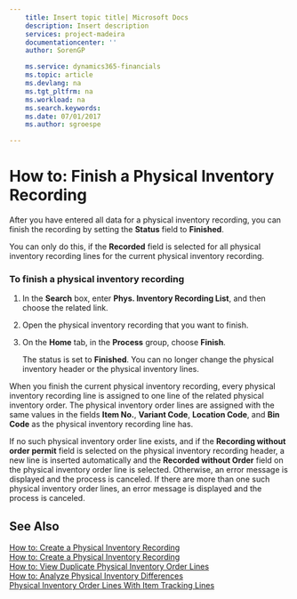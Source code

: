 ```yaml
---
    title: Insert topic title| Microsoft Docs
    description: Insert description
    services: project-madeira
    documentationcenter: ''
    author: SorenGP

    ms.service: dynamics365-financials
    ms.topic: article
    ms.devlang: na
    ms.tgt_pltfrm: na
    ms.workload: na
    ms.search.keywords:
    ms.date: 07/01/2017
    ms.author: sgroespe

---
```

# How to: Finish a Physical Inventory Recording
After you have entered all data for a physical inventory recording, you can finish the recording by setting the **Status** field to **Finished**.  
  
 You can only do this, if the **Recorded** field is selected for all physical inventory recording lines for the current physical inventory recording.  
  
### To finish a physical inventory recording  
  
1.  In the **Search** box, enter **Phys. Inventory Recording List**, and then choose the related link.  
  
2.  Open the physical inventory recording that you want to finish.  
  
3.  On the **Home** tab, in the **Process** group, choose **Finish**.  
  
     The status is set to **Finished**. You can no longer change the physical inventory header or the physical inventory lines.  
  
 When you finish the current physical inventory recording, every physical inventory recording line is assigned to one line of the related physical inventory order. The physical inventory order lines are assigned with the same values in the fields **Item No.**, **Variant Code**, **Location Code**, and **Bin Code** as the physical inventory recording line has.  
  
 If no such physical inventory order line exists, and if the **Recording without order permit** field is selected on the physical inventory recording header, a new line is inserted automatically and the **Recorded without Order** field on the physical inventory order line is selected. Otherwise, an error message is displayed and the process is canceled. If there are more than one such physical inventory order lines, an error message is displayed and the process is canceled.  
  
## See Also  
 [How to: Create a Physical Inventory Recording](../how-to-create-a-physical-inventory-recording.md)   
 [How to: Create a Physical Inventory Recording](../how-to-create-a-physical-inventory-recording.md)   
 [How to: View Duplicate Physical Inventory Order Lines](../how-to-view-physical-inventory-order-lines.md)   
 [How to: Analyze Physical Inventory Differences](../how-to-analyze-physical-inventory-differences.md)   
 [Physical Inventory Order Lines With Item Tracking Lines](../physical-inventory-order-lines-with-item-tracking-lines.md)